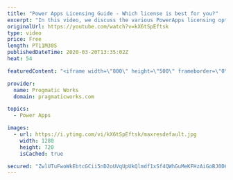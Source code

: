```yaml
---
title: "Power Apps Licensing Guide - Which license is best for you?"
excerpt: "In this video, we discuss the various PowerApps licensing options you have. Learn which one is best for you for development, large scale projects and smaller scale free projects.   We want to build your next Power App: https;//www.pragmaticworks.com  Want to learn more about Power Apps, check out our"
originalUrl: https://youtube.com/watch?v=kX6tSpEftsk
type: video
price: Free
length: PT11M30S
publishedDateTime: 2020-03-20T13:35:02Z
heat: 54

featuredContent: "<iframe width=\"800\" height=\"500\" frameborder=\"0\" src=\"https://www.youtube.com/embed/kX6tSpEftsk\" allow=\"accelerometer; autoplay; encrypted-media; gyroscope; picture-in-picture\" allowfullscreen></iframe>"

provider:
  name: Progmatic Works
  domain: pragmaticworks.com

topics:
  - Power Apps

images:
  - url: https://i.ytimg.com/vi/kX6tSpEftsk/maxresdefault.jpg
    width: 1280
    height: 720
    isCached: true

secured: "ZwlUTuFwoWkEbtcGCii5nD2oUVqUpUkQlmdf1xSf4QWhGuMeKFHzAiGoBJ0D6BMap74Z+o2n15bn2E/C5KmJ8m6ptFB/JbSIe2KGkZmwIMU/1NbnGnAzNLJU8hCnHNgC9ojyxAWlo6iH3RFnHvgr8qniKLnVX5gkUPqqf9UXCno7zDLWyk8b6XkH2U36Ef3v21pX0/Ewnsc0/mP9CRXa44g/xqNNC97EEppnQ4xL7Lm0i1cTjlm/IYapvIfpkelJ5lX5owLXTAJNl/PWuRHQTtPPSxanTAd22AiemAw0lNIinBkuPCgS+SO5I4Iftqaj4sfhisUR7GXBnWpwtutXWwqwIgL2kQNnMBPnlIdxr28ye55QNFH2uqTIy9JQ91UFtZw/UU0fAUZEPmMhEv64u2P1MuVOkFtbMT2LYlRODM4=;uLih3QgZf2GO3GQdK3d60A=="
---
```


